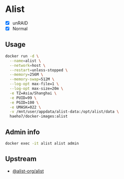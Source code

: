 # Alist

- [x] unRAID
- [x] Normal

## Usage

```sh
docker run -d \
  --name=alist \
  --network=host \
  --restart=unless-stopped \
  --memory=256M \
  --memory-swap=512M \
  --log-opt max-file=1 \
  --log-opt max-size=20m \
  -e TZ=Asia/Shanghai \
  -e PUID=99 \
  -e PGID=100 \
  -e UMASK=022 \
  -v /mnt/user/appdata/alist-data:/opt/alist/data \
  haeho7/docker-images:alist
```

## Admin info

```sh
docker exec -it alist alist admin
```

## Upstream

- [@alist-org/alist](https://github.com/alist-org/alist)
